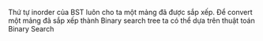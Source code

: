 Thứ tự inorder của BST luôn cho ta một mảng đã được sắp xếp.
Để convert một mảng đã sắp xếp thành Binary search tree ta có thể dựa trên thuật toán Binary Search